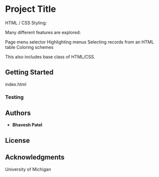 # Project Title

HTML / CSS Styling:

Many different features are explored:

Page menu selector
Highlighting menus
Selecting records from an HTML table
Coloring schemes

This also includes base class of HTML/CSS.


## Getting Started
index.html

### Testing

## Authors

* **Bhavesh Patel**

## License

## Acknowledgments

University of Michigan

